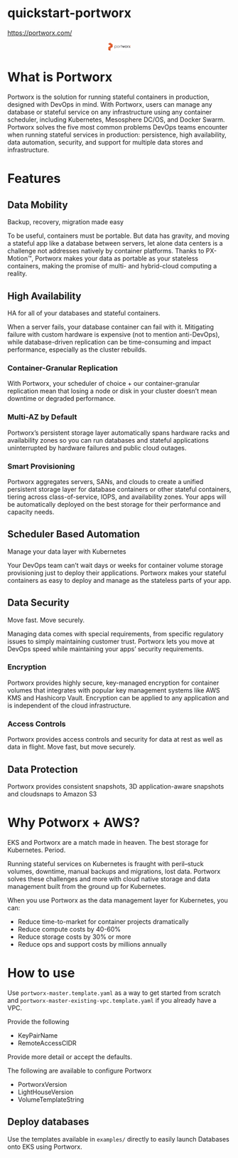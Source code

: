 # quickstart-portworx

https://portworx.com/

<div style="text-align:center"><img src="images/portworx-logo.png" alt="Logo" style="width: 50px;"/></div>

# What is Portworx

Portworx is the solution for running stateful containers in production, designed with DevOps in mind. With Portworx, users can manage any database or stateful service on any infrastructure using any container scheduler, including Kubernetes, Mesosphere DC/OS, and Docker Swarm. Portworx solves the five most common problems DevOps teams encounter when running stateful services in production: persistence, high availability, data automation, security, and support for multiple data stores and infrastructure.

# Features

## Data Mobility

Backup, recovery, migration made easy

To be useful, containers must be portable. But data has gravity, and moving a stateful app like a database between servers, let alone data centers is a challenge not addresses natively by container platforms. Thanks to PX-Motion™, Portworx makes your data as portable as your stateless containers, making the promise of multi- and hybrid-cloud computing a reality.

## High Availability

HA for all of your databases and stateful containers.

When a server fails, your database container can fail with it. Mitigating failure with custom hardware is expensive (not to mention anti-DevOps), while database-driven replication can be time-consuming and impact performance, especially as the cluster rebuilds.

### Container-Granular Replication

With Portworx, your scheduler of choice + our container-granular replication mean that losing a node or disk in your cluster doesn’t mean downtime or degraded performance.

### Multi-AZ by Default

Portworx’s persistent storage layer automatically spans hardware racks and availability zones so you can run databases and stateful applications uninterrupted by hardware failures and public cloud outages.

### Smart Provisioning

Portworx aggregates servers, SANs, and clouds to create a unified persistent storage layer for database containers or other stateful containers, tiering across class-of-service, IOPS, and availability zones. Your
apps will be automatically deployed on the best storage for their performance and capacity needs.

## Scheduler Based Automation

Manage your data layer with Kubernetes

Your DevOps team can’t wait days or weeks for container volume storage provisioning just to deploy their applications. Portworx makes your stateful containers as easy to deploy and manage as the stateless parts of your app.

## Data Security

Move fast. Move securely.

Managing data comes with special requirements, from specific regulatory issues to simply maintaining customer trust. Portworx lets you move at DevOps speed while maintaining your apps’ security requirements.

### Encryption

Portworx provides highly secure, key-managed encryption for container volumes that integrates with popular key management systems like AWS KMS and Hashicorp Vault. Encryption can be applied to any application and is independent of the cloud infrastructure.

### Access Controls

Portworx provides access controls and security for data at rest as well as data in flight. Move fast, but move securely.


## Data Protection

Portworx provides consistent snapshots, 3D application-aware snapshots and cloudsnaps to Amazon S3

# Why Potworx + AWS?

EKS and Portworx are a match made in heaven. The best storage for Kubernetes. Period.

Running stateful services on Kubernetes is fraught with peril–stuck volumes, downtime, manual backups and migrations, lost data. Portworx solves these challenges and more with cloud native storage and data management built from the ground up for Kubernetes.

When you use Portworx as the data management layer for Kubernetes, you can:

- Reduce time-to-market for container projects dramatically
- Reduce compute costs by 40-60%
- Reduce storage costs by 30% or more
- Reduce ops and support costs by millions annually

# How to use

Use `portworx-master.template.yaml` as a way to get started from scratch and `portworx-master-existing-vpc.template.yaml` if you already have a VPC.

Provide the following

- KeyPairName
- RemoteAccessCIDR
 
Provide more detail or accept the defaults. 

The following are available to configure Portworx

- PortworxVersion
- LightHouseVersion
- VolumeTemplateString

## Deploy databases

Use the templates available in `examples/` directly to easily launch Databases onto EKS using Portworx.
